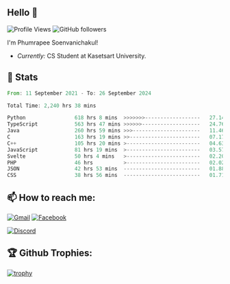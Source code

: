 
<h2>Hello 👋</h2> 

![Profile Views](https://komarev.com/ghpvc/?username=Homiez09&label=Profile%20views&color=0e75b6&style=flat)
![GitHub followers](https://img.shields.io/github/followers/HomieZ09.svg?style=social&label=Follow)


I'm Phumrapee Soenvanichakul!

- <i>Currently:</i> CS Student at Kasetsart University.

<h2>👀 Stats</h2>

<!--START_SECTION:waka-->

```rust
From: 11 September 2021 - To: 26 September 2024

Total Time: 2,240 hrs 38 mins

Python                618 hrs 8 mins  >>>>>>>------------------   27.14 %
TypeScript            563 hrs 47 mins >>>>>>-------------------   24.76 %
Java                  260 hrs 59 mins >>>----------------------   11.46 %
C                     163 hrs 19 mins >>-----------------------   07.17 %
C++                   105 hrs 20 mins >------------------------   04.63 %
JavaScript            81 hrs 19 mins  >------------------------   03.57 %
Svelte                50 hrs 4 mins   >------------------------   02.20 %
PHP                   46 hrs          >------------------------   02.02 %
JSON                  42 hrs 53 mins  -------------------------   01.88 %
CSS                   38 hrs 56 mins  -------------------------   01.71 %
```

<!--END_SECTION:waka-->

<h2>📫 How to reach me:</h2>

<a href="mailto:phumrapeesoen1@gmail.com">![Gmail](https://img.shields.io/badge/Gmail-D14836?style=for-the-badge&logo=gmail&logoColor=white)</a> 
<a href="https://web.facebook.com/phumrapee.soenvanichakul.3/">![Facebook](https://img.shields.io/badge/Facebook-4267B2?style=for-the-badge&logo=facebook&logoColor=white)</a>

<a href="https://discord.gg/EWnAEUtFVm">![Discord](https://discord.c99.nl/widget/theme-1/297740667784921089.png)</a> 

<h2>🏆 Github Trophies:</h2>

[![trophy](https://github-profile-trophy.vercel.app/?username=Homiez09&theme=discord&row=1)](https://github.com/ryo-ma/github-profile-trophy)
